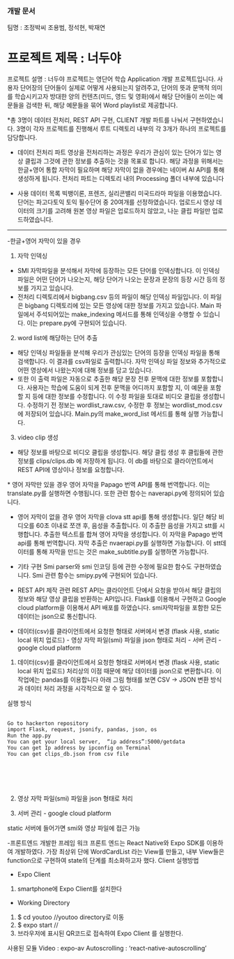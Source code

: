 ### 개발 문서
팀명 : 조정박씨
조용범, 정석현, 박재연
 
# 프로젝트 제목 : 너두야
프로젝트 설명 : 너두야 프로젝트는 영단어 학습 Application 개발 프로젝트입니다. 사용자 단어장의 단어들이 실제로 어떻게 사용되는지 알려주고, 단어의 뜻과 문맥적 의미를 학습시키고자 방대한 양의 컨텐츠(미드, 영드 및 영화)에서 해당 단어들이 쓰이는 예문들을 검색한 뒤, 해당 예문들을 묶어 Word playlist로 제공합니다.

 
 *총 3명이 데이터 전처리, REST API 구현, CLIENT 개발 파트를 나눠서 구현하였습니다.  3명이 각자 프로젝트를 진행해서 루트 디렉토리 내부의 각 3개가 하나의 프로젝트를 담당합니다.
 
 
 * 데이터 전처리 파트
영상을 전처리하는 과정은 우리가 관심이 있는 단어가 있는 영상 클립과 그것에 관한 정보를 추출하는 것을 목표로 합니다. 해당 과정을 위해서는 한글+영어 통합 자막이 필요하며 해당 자막이 없을 경우에는 네이버 AI API를 통해 생성하게 됩니다.
전처리 파트는 디렉토리 내의 Processing 폴더 내부에 있습니다


 * 사용 데이터 목록
빅뱅이론, 프렌즈, 실리콘밸리 미국드라마 파일을 이용했습니다. 단어는 파고다토익 토익 필수단어 중 20여개를 선정하였습니다.
업로드시 영상 데이터의 크기를 고려해 원본 영상 파일은 업로드하지 않았고, 나눈 클립 파일만 업로드하였습니다.
 
 <hr>
-한글+영어 자막이 있을 경우

1. 자막 인덱싱
 * SMI 자막파일을 분석해서 자막에 등장하는 모든 단어를 인덱싱합니다. 이 인덱싱 파일은 어떤 단어가 나오는지, 해당 단어가 나오는 문장과 문장의 등장 시간 등의 정보를 가지고 있습니다.
 * 전처리 디렉토리에서 bigbang.csv 등의 파일이 해당 인덱싱 파일입니다. 이 파일은 bigbang 디렉토리에 있는 모든 영상에 대한 정보를 가지고 있습니다.
Main 파일에서 주석되어있는 make_indexing 메서드를 통해 인덱싱을 수행할 수 있습니다. 이는 prepare.py에 구현되어 있습니다.
 
2. word list에 해당하는 단어 추출
 * 해당 인덱싱 파일들을 분석해 우리가 관심있는 단어의 등장을 인덱싱 파일을 통해 검색합니다. 이 결과를 csv파일로 출력합니다. 자막 인덱싱 파일 정보와 추가적으로 어떤 영상에서 나왔는지에 대해 정보를 담고 있습니다.
 * 또한 이 출력 파일은 자동으로 추출한 해당 문장 전후 문맥에 대한 정보를 포함합니다. 사용자는 학습에 도움이 되게 전후 문맥을 어디까지 포함할 지, 이 예문을 포함할 지 등에 대한 정보를 수정합니다. 이 수정 파일을 토대로 비디오 클립을 생성합니다.
수정하기 전 정보는 wordlist_raw.csv, 수정한 후 정보는 wordlist_mod.csv에 저장되어 있습니다.
Main.py의 make_word_list 메서드를 통해 실행 가능합니다.


3. video clip 생성
 * 해당 정보를 바탕으로 비디오 클립을 생성합니다. 해당 클립 생성 후 클립들에 관한 정보를 clips/clips.db 에 저장하게 됩니다. 이 db를 바탕으로 클라이언트에서 REST API에 영상이나 정보를 요청합니다.
 </hr>
 * 영어 자막만 있을 경우
영어 자막을 Papago 번역 API를 통해 번역합니다. 이는 translate.py를 실행하면 수행됩니다. 또한 관련 함수는 naverapi.py에 정의되어 있습니다.
 
 * 영어 자막이 없을 경우
영어 자막을 clova stt api를 통해 생성합니다. 일단 해당 비디오를 60초 이내로 쪼갠 후, 음성을 추출합니다. 이 추출한 음성을 가지고 stt를 시행합니다. 추출한 텍스트를 합쳐 영어 자막을 생성합니다. 이 자막을 Papago 번역 api를 통해 번역합니다.
자막 추출은 nvaerapi.py를 실행하면 가능합니다. 이 stt데이터를 통해 자막을 만드는 것은 make_subtitle.py를 실행하면 가능합니다.
 
 * 기타 구현
Smi parser와 smi 인코딩 등에 관한 수정에 필요한 함수도 구현하였습니다. Smi 관련 함수는 smipy.py에 구현되어 있습니다.
 
 * REST API 제작 관련
REST API는 클라이언트 단에서 요청을 받아서 해당 클립의 정보와 해당 영상 클립을 반환하는 API입니다. Flask를 이용해서 구현하고 Google cloud platform을 이용해서 API 배포를 하였습니다. smi자막파일을 포함한 모든 데이터는 json으로 통신합니다.
 
* 데이터(csv)를 클라이언트에서 요청한 형태로 서버에서 변경 (flask 사용, static local                	위치 업로드)
       	 - 영상 자막 파일(smi) 파일을 json 형태로 처리
       	 - 서버 관리 - google cloud platform
                  	
 1) 데이터(csv)를 클라이언트에서 요청한 형태로 서버에서 변경 (flask 사용, static local 위치 업로드)
처리상의 이점 때문에 해당 데이터를 json으로 변환합니다. 이 작업에는 pandas를 이용합니다
 아래 그림 형태를 보면 CSV -> JSON 변환 방식과 데이터 처리 과정을 시각적으로 알 수 있다.
 
실행 방식
 <pre>
 <code>
Go to hackerton repository
import Flask, request, jsonify, pandas, json, os
Run the app.py
You can get your local server,  “ip address”:5000/getdata
You can get Ip address by ipconfig on Terminal
You can get clips_db.json from csv file
 </pre>
 </code>
 
2)  영상 자막 파일(smi) 파일을 json 형태로 처리
 
3)  서버 관리 - google cloud platform
 
static 서버에 들어가면 smi와 영상 파일에 접근 가능
 
-프론트엔드
개발한 프레임 워크
프론트 엔드는 React Native와 Expo SDK를 이용하여 개발하였다. 가장 최상위 단에 WordCardList 라는 View를 만들고, 내부 View들은 function으로 구현하여 state의 단계를 최소화하고자 했다.
Client 실행방법
- Expo Client
1. smartphone에 Expo Client를 설치한다

- Working Directory
1. $ cd youtoo //youtoo directory로 이동
2. $ expo start //
3. 브라우저에 표시된 QR코드로 접속하여 Expo Client 를 실행한다.


사용된 모듈
Video : expo-av
Autoscrolling : ‘react-native-autoscrolling’


